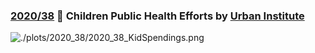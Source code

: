 ### [2020/38](https://github.com/Z3tt/TidyTuesday/tree/master/R/2020_38_KidSpendings.Rmd) 💊 Children Public Health Efforts by [Urban Institute](https://datacatalog.urban.org/dataset/state-state-spending-kids-dataset)

![./plots/2020_38/2020_38_KidSpendings.png](https://raw.githubusercontent.com/Z3tt/TidyTuesday/master/plots/2020_38/2020_38_KidSpendings.png)
